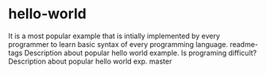 # hello-world
It is a most popular example that is intially implemented by every programmer to learn basic syntax of every programming language.
readme-tags
Description about popular hello world example.
Is programing difficult?
Description about popular hello world exp.
master
